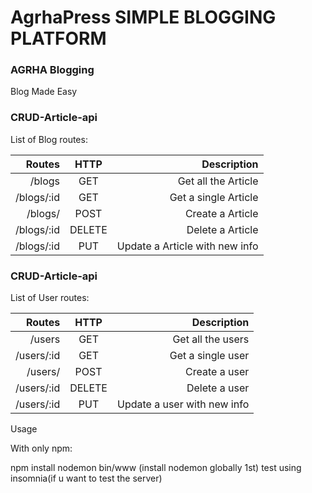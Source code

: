 # AgrhaPress SIMPLE BLOGGING PLATFORM

### AGRHA Blogging

Blog Made Easy

### CRUD-Article-api

List of Blog routes:

| Routes            | HTTP          | Description                             |
| -----------------:|:-------------:| ---------------------------------------:|
| /blogs            | GET           |    Get all the Article                  |
| /blogs/:id        | GET           |    Get a single Article                 |
| /blogs/           | POST          |    Create a Article                     |
| /blogs/:id        | DELETE        |    Delete a Article                     |
| /blogs/:id        | PUT           |    Update a Article with new info       |

### CRUD-Article-api

List of User routes:

| Routes            | HTTP          | Description                             |
| -----------------:|:-------------:| ---------------------------------------:|
| /users            | GET           |    Get all the users                    |
| /users/:id        | GET           |    Get a single user                    |
| /users/           | POST          |    Create a user                        |
| /users/:id        | DELETE        |    Delete a user                        |
| /users/:id        | PUT           |    Update a user with new info          |


Usage

With only npm:

npm install
nodemon bin/www (install nodemon globally 1st)
test using insomnia(if u want to test the server)
